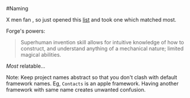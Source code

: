 #Naming

X men fan , so just opened this [list](https://www.ranker.com/list/list-of-all-uncanny-x-men-members/super-hero-teams) and took one which matched most.

Forge's powers:

> Superhuman invention skill allows for intuitive knowledge of how to construct, and understand anything of a mechanical nature; limited magical abilities.

_Most_ relatable...

Note: Keep project names abstract so that you don't clash with default framework names. Eg, `Contacts` is an apple framework. Having another framework with same name creates unwanted confusion.
